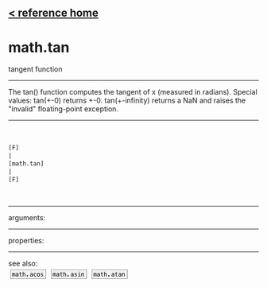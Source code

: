 [< reference home](ceammc_lib.html)
---

# math.tan


tangent function

---

The tan() function computes the tangent of x (measured in radians).
Special values:
tan(+-0) returns +-0.
tan(+-infinity) returns a NaN and raises the &#34;invalid&#34; floating-point
            exception.
<br>


---


```


[F]
|
[math.tan]
|
[F]

            
```

---
arguments:


---
properties:


---
see also:<br>
[![math.acos](img/object_math.acos.png)](math.acos.html)
[![math.asin](img/object_math.asin.png)](math.asin.html)
[![math.atan](img/object_math.atan.png)](math.atan.html)
